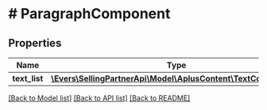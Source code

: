 # # ParagraphComponent

## Properties

Name | Type | Description | Notes
------------ | ------------- | ------------- | -------------
**text_list** | [**\Evers\SellingPartnerApi\Model\AplusContent\TextComponent[]**](TextComponent.md) |  |

[[Back to Model list]](../../README.md#models) [[Back to API list]](../../README.md#endpoints) [[Back to README]](../../README.md)

